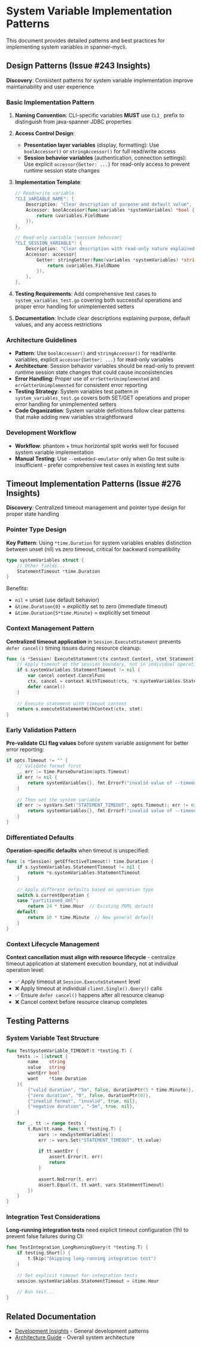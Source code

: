 # System Variable Implementation Patterns

This document provides detailed patterns and best practices for implementing system variables in spanner-mycli.

## Design Patterns (Issue #243 Insights)

**Discovery**: Consistent patterns for system variable implementation improve maintainability and user experience

### Basic Implementation Pattern

1. **Naming Convention**: CLI-specific variables **MUST** use `CLI_` prefix to distinguish from java-spanner JDBC properties

2. **Access Control Design**:
   - **Presentation layer variables** (display, formatting): Use `boolAccessor()` or `stringAccessor()` for full read/write access
   - **Session behavior variables** (authentication, connection settings): Use explicit `accessor{Getter: ...}` for read-only access to prevent runtime session state changes

3. **Implementation Template**:
   ```go
   // Read/write variable
   "CLI_VARIABLE_NAME": {
       Description: "Clear description of purpose and default value",
       Accessor: boolAccessor(func(variables *systemVariables) *bool {
           return &variables.FieldName
       }),
   },
   
   // Read-only variable (session behavior)
   "CLI_SESSION_VARIABLE": {
       Description: "Clear description with read-only nature explained",
       Accessor: accessor{
           Getter: stringGetter(func(variables *systemVariables) *string {
               return &variables.FieldName
           }),
       },
   },
   ```

4. **Testing Requirements**: Add comprehensive test cases to `system_variables_test.go` covering both successful operations and proper error handling for unimplemented setters

5. **Documentation**: Include clear descriptions explaining purpose, default values, and any access restrictions

### Architecture Guidelines

- **Pattern**: Use `boolAccessor()` and `stringAccessor()` for read/write variables, explicit `accessor{Getter: ...}` for read-only variables
- **Architecture**: Session behavior variables should be read-only to prevent runtime session state changes that could cause inconsistencies
- **Error Handling**: Proper use of `errSetterUnimplemented` and `errGetterUnimplemented` for consistent error reporting
- **Testing Strategy**: System variables test pattern in `system_variables_test.go` covers both SET/GET operations and proper error handling for unimplemented setters
- **Code Organization**: System variable definitions follow clear patterns that make adding new variables straightforward

### Development Workflow

- **Workflow**: phantom + tmux horizontal split works well for focused system variable implementation
- **Manual Testing**: Use `--embedded-emulator` only when Go test suite is insufficient - prefer comprehensive test cases in existing test suite

## Timeout Implementation Patterns (Issue #276 Insights)

**Discovery**: Centralized timeout management and pointer type design for proper state handling

### Pointer Type Design

**Key Pattern**: Using `*time.Duration` for system variables enables distinction between unset (nil) vs zero timeout, critical for backward compatibility

```go
type systemVariables struct {
    // Other fields...
    StatementTimeout *time.Duration
}
```

Benefits:
- `nil` = unset (use default behavior)
- `&time.Duration{0}` = explicitly set to zero (immediate timeout)
- `&time.Duration{5*time.Minute}` = explicitly set timeout

### Context Management Pattern

**Centralized timeout application** in `Session.ExecuteStatement` prevents `defer cancel()` timing issues during resource cleanup:

```go
func (s *Session) ExecuteStatement(ctx context.Context, stmt Statement) error {
    // Apply timeout at the session boundary, not in individual operations
    if s.systemVariables.StatementTimeout != nil {
        var cancel context.CancelFunc
        ctx, cancel = context.WithTimeout(ctx, *s.systemVariables.StatementTimeout)
        defer cancel()
    }
    
    // Execute statement with timeout context
    return s.executeStatementWithContext(ctx, stmt)
}
```

### Early Validation Pattern

**Pre-validate CLI flag values** before system variable assignment for better error reporting:

```go
if opts.Timeout != "" {
    // Validate format first
    _, err := time.ParseDuration(opts.Timeout)
    if err != nil {
        return systemVariables{}, fmt.Errorf("invalid value of --timeout: %v: %w", opts.Timeout, err)
    }
    
    // Then set the system variable
    if err := sysVars.Set("STATEMENT_TIMEOUT", opts.Timeout); err != nil {
        return systemVariables{}, fmt.Errorf("invalid value of --timeout: %v: %w", opts.Timeout, err)
    }
}
```

### Differentiated Defaults

**Operation-specific defaults** when timeout is unspecified:

```go
func (s *Session) getEffectiveTimeout() time.Duration {
    if s.systemVariables.StatementTimeout != nil {
        return *s.systemVariables.StatementTimeout
    }
    
    // Apply different defaults based on operation type
    switch s.currentOperation {
    case "partitioned_dml":
        return 24 * time.Hour  // Existing PDML default
    default:
        return 10 * time.Minute  // New general default
    }
}
```

### Context Lifecycle Management

**Context cancellation must align with resource lifecycle** - centralize timeout application at statement execution boundary, not at individual operation level:

- ✅ Apply timeout at `Session.ExecuteStatement` level
- ❌ Apply timeout at individual `client.Single().Query()` calls
- ✅ Ensure `defer cancel()` happens after all resource cleanup
- ❌ Cancel context before resource cleanup completes

## Testing Patterns

### System Variable Test Structure

```go
func TestSystemVariable_TIMEOUT(t *testing.T) {
    tests := []struct {
        name    string
        value   string
        wantErr bool
        want    *time.Duration
    }{
        {"valid duration", "5m", false, durationPtr(5 * time.Minute)},
        {"zero duration", "0", false, durationPtr(0)},
        {"invalid format", "invalid", true, nil},
        {"negative duration", "-5m", true, nil},
    }
    
    for _, tt := range tests {
        t.Run(tt.name, func(t *testing.T) {
            vars := newSystemVariables()
            err := vars.Set("STATEMENT_TIMEOUT", tt.value)
            
            if tt.wantErr {
                assert.Error(t, err)
                return
            }
            
            assert.NoError(t, err)
            assert.Equal(t, tt.want, vars.StatementTimeout)
        })
    }
}
```

### Integration Test Considerations

**Long-running integration tests** need explicit timeout configuration (1h) to prevent false failures during CI:

```go
func TestIntegration_LongRunningQuery(t *testing.T) {
    if testing.Short() {
        t.Skip("Skipping long-running integration test")
    }
    
    // Set explicit timeout for integration tests
    session.systemVariables.StatementTimeout = &time.Hour
    
    // Run test...
}
```

## Related Documentation

- [Development Insights](../development-insights.md) - General development patterns
- [Architecture Guide](../architecture-guide.md) - Overall system architecture